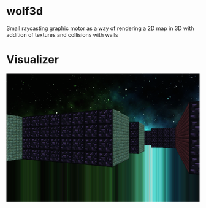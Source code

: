 # wolf3d
Small raycasting graphic motor as a way of rendering a 2D map in 3D with addition of textures and collisions with walls
# Visualizer
<img src="https://github.com/aruiz-ba/images/blob/master/Screen Shot 2020-02-03 at 22.13.41.png"></img>
